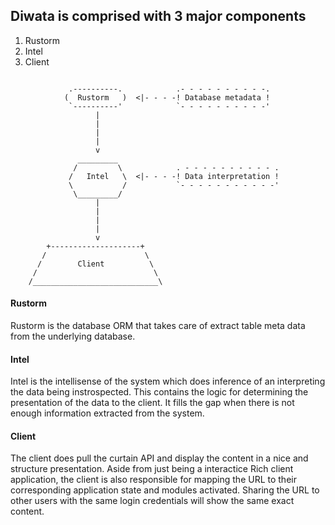 
## Diwata is comprised with 3 major components

1. Rustorm
2. Intel
3. Client

```bob

             .----------.            .- - - - - - - - - -.
            (  Rustorm   )  <|- - - -! Database metadata !
             `----------'            `- - - - - - - - - -'
                   |    
                   |  
                   |   
                   |  
                   v
               _________
              /         \            . - - - - - - - - - - .
             /   Intel   \  <|- - - -! Data interpretation !
             \           /           `- - - - - - - - - - -'
              \_________/
                   |          
                   |
                   | 
                   | 
                   v
        +--------------------+    
       /                      \
      /        Client          \
     /                          \
    /____________________________\

```

#### Rustorm 
Rustorm is the database ORM that takes care of extract table meta data
from the underlying database.

#### Intel 
Intel is the intellisense of the system which does inference of an interpreting
the data being instrospected. This contains the logic for determining the presentation
of the data to the client. It fills the gap when there is not enough information
extracted from the system.

#### Client 
The client does pull the curtain API and display the content in a nice
and structure presentation. Aside from just being a interactice Rich client application,
the client is also responsible for mapping the URL to their corresponding application
state and modules activated. Sharing the URL to other users with the same login
credentials will show the same exact content.
